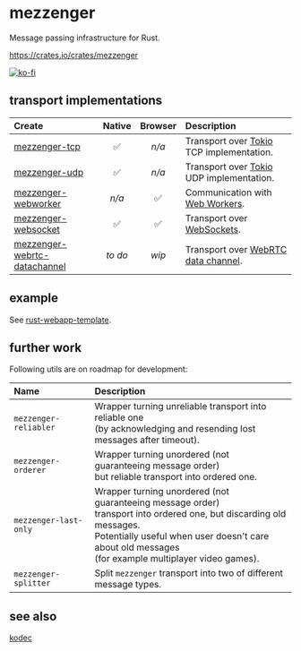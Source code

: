 # mezzenger

Message passing infrastructure for Rust.

https://crates.io/crates/mezzenger

[![ko-fi](https://ko-fi.com/img/githubbutton_sm.svg)](https://ko-fi.com/O5O31JYZ4)

## transport implementations

| Create                                                                                                       |    Native    |    Browser    | Description                                                                                                            |
|:-------------------------------------------------------------------------------------------------------------|:------------:|:-------------:|:-----------------------------------------------------------------------------------------------------------------------|
| [mezzenger-tcp](https://github.com/zduny/mezzenger/tree/master/mezzenger-tcp)                                | ✅           | *n/a*        | Transport over [Tokio](https://tokio.rs/) TCP implementation.                                                          |
| [mezzenger-udp](https://github.com/zduny/mezzenger/tree/master/mezzenger-udp)                                | ✅           | *n/a*        | Transport over [Tokio](https://tokio.rs/) UDP implementation.                                                          |
| [mezzenger-webworker](https://github.com/zduny/mezzenger/tree/master/mezzenger-webworker)                    | *n/a*        | ✅             | Communication with [Web Workers](https://developer.mozilla.org/en-US/docs/Web/API/Web_Workers_API/Using_web_workers).  |
| [mezzenger-websocket](https://github.com/zduny/mezzenger/tree/master/mezzenger-websocket)                    | ✅           | ✅             | Transport over [WebSockets](https://developer.mozilla.org/en-US/docs/Web/API/WebSockets_API).                          |
| [mezzenger-webrtc-datachannel](https://github.com/zduny/mezzenger/tree/master/mezzenger-webrtc-datachannel)  | *to do*      | *wip*         | Transport over [WebRTC data channel](https://developer.mozilla.org/en-US/docs/Web/API/WebRTC_API/Using_data_channels). |

## example

See [rust-webapp-template](https://github.com/zduny/rust-webapp-template).

## further work

Following utils are on roadmap for development:

| Name                       | Description                                                                                                                                                                                                                                |
|:---------------------------|:-------------------------------------------------------------------------------------------------------------------------------------------------------------------------------------------------------------------------------------------|
| `mezzenger-reliabler`     | Wrapper turning unreliable transport into reliable one <br> (by acknowledging and resending lost messages after timeout).                                                                                                                  |
| `mezzenger-orderer`        | Wrapper turning unordered (not guaranteeing message order) <br> but reliable transport into ordered one.                                                                                                                                   |
| `mezzenger-last-only`      | Wrapper turning unordered (not guaranteeing message order) <br> transport into ordered one, but discarding old messages. <br> Potentially useful when user doesn't care about old messages <br> (for example multiplayer video games). |
| `mezzenger-splitter`     | Split `mezzenger` transport into two of different message types.                                                                                                                  |

## see also

[kodec](https://github.com/zduny/kodec)
